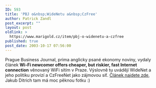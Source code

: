 ```yaml
---
ID: 593
title: 'PBJ o&nbsp;WideNetu a&nbsp;CzFree'
author: Patrick Zandl
post_excerpt: ""
layout: post
oldlink: >
  https://www.marigold.cz/item/pbj-o-widenetu-a-czfree
published: true
post_date: 2003-10-17 07:56:00
---
```

Prague Business Journal, prima anglicky psané ekonomy noviny, vydaly článek <STRONG>Wi-Fi newcomer offers cheaper, but riskier, fast Internet connection</STRONG> věnovaný WiFi sítím v Praze. Výslovně tu uvádějí WideNet a jeho politiku provizí a CzFreeNet jako zájmovou síť. <A href="http://www.pbj.cz/user/article.asp?ArticleID=186336" target=_blank>Článek najdete zde</A>, Jakub Ditrich tam má moc pěknou fotku :)